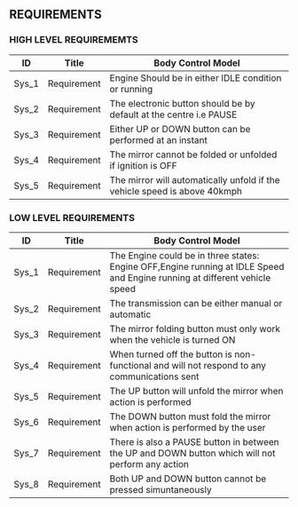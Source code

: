 ## REQUIREMENTS

### HIGH LEVEL REQUIREMEMTS

|ID|Title|Body Control Model|
|--|-----|------------------|
|Sys_1|Requirement|Engine Should be in either IDLE condition or running|
|Sys_2|Requirement|The electronic button should be by default at the centre i.e PAUSE|
|Sys_3|Requirement|Either UP or DOWN button can be performed at an instant|
|Sys_4|Requirement|The mirror cannot be folded or unfolded if ignition is OFF|
|Sys_5|Requirement|The mirror will automatically unfold if the vehicle speed is above 40kmph|

### LOW LEVEL REQUIREMENTS

|ID|Title|Body Control Model|
|--|-----|------------------|
|Sys_1|Requirement|The Engine could be in three states: Engine OFF,Engine running at IDLE Speed and Engine running at different vehicle speed|
|Sys_2|Requirement|The transmission can be either manual or automatic|
|Sys_3|Requirement|The mirror folding button must only work when the vehicle is turned ON|
|Sys_4|Requirement|When turned off the button is non-functional and will not respond to any communications sent|
|Sys_5|Requirement|The UP button will unfold the mirror when action is performed|
|Sys_6|Requirement|The DOWN button must fold the mirror when action is performed by the user|
|Sys_7|Requirement|There is also a PAUSE button in between the UP and DOWN button which will not perform any action|
|Sys_8|Requirement|Both UP and DOWN button cannot be pressed simuntaneously|
